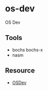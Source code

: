 # os-dev
OS Dev

## Tools

- bochs bochs-x
- nasm

## Resource

- [OSDev](https://wiki.osdev.org/Main_Page)
